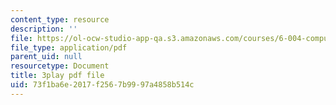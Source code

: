 ```yaml
---
content_type: resource
description: ''
file: https://ol-ocw-studio-app-qa.s3.amazonaws.com/courses/6-004-computation-structures-spring-2017/73f1ba6e2017f2567b9997a4858b514c_S2c7pAFdP84.pdf
file_type: application/pdf
parent_uid: null
resourcetype: Document
title: 3play pdf file
uid: 73f1ba6e-2017-f256-7b99-97a4858b514c
---
```

